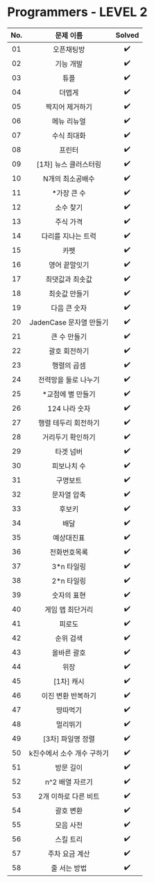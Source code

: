 # Programmers - LEVEL 2


|          No.          |        문제 이름         |        Solved         |
| :-----: | :-----: | :-----: |
| 01 | 오픈채팅방 | ✔️ |
| 02 | 기능 개발 | ✔️ |
| 03 | 튜플 | ✔️ |
| 04 | 더맵게 | ✔️ |
| 05 | 짝지어 제거하기 | ✔️ |
| 06 | 메뉴 리뉴얼 | ✔️ |
| 07 | 수식 최대화 | ✔️ |
| 08 | 프린터 | ✔️ |
| 09 | [1차] 뉴스 클러스터링 | ✔️ |
| 10 | N개의 최소공배수 | ✔️ |
| 11 | *가장 큰 수 | ✔️ |
| 12 | 소수 찾기 | ✔️ |
| 13 | 주식 가격 | ✔️ |
| 14 | 다리를 지나는 트럭 | ✔️ |
| 15 | 카펫 | ✔️ |
| 16 | 영어 끝말잇기 | ✔️ |
| 17 | 최댓값과 최솟값 | ✔️ |
| 18 | 최솟값 만들기 | ✔️ |
| 19 | 다음 큰 숫자 | ✔️ |
| 20 | JadenCase 문자열 만들기 | ✔️ |
| 21 | 큰 수 만들기 | ✔️ |
| 22 | 괄호 회전하기 | ✔️ |
| 23 | 행렬의 곱셈 | ✔️ |
| 24 | 전력망을 둘로 나누기 | ✔️ |
| 25 | *교점에 별 만들기 | ✔️ |
| 26 | 124 나라 숫자 | ✔️ |
| 27 | 행렬 테두리 회전하기 | ✔️ |
| 28 | 거리두기 확인하기 | ✔️ |
| 29 | 타겟 넘버 | ✔️ |
| 30 | 피보나치 수 | ✔️ |
| 31 | 구명보트 | ✔️ |
| 32 | 문자열 압축 | ✔️ |
| 33 | 후보키 | ✔️ |
| 34 | 배달 | ✔️ |
| 35 | 예상대진표 | ✔️ |
| 36 | 전화번호목록 | ✔️ |
| 37 | 3*n 타일링 | ✔️ |
| 38 | 2*n 타일링 | ✔️ |
| 39 | 숫자의 표현 | ✔️ |
| 40 | 게임 맵 최단거리 | ✔️ |
| 41 | 피로도 | ✔️ |
| 42 | 순위 검색 | ✔️ |
| 43 | 올바른 괄호 | ✔️ |
| 44 | 위장 | ✔️ |
| 45 | [1차] 캐시 | ✔️ |
| 46 | 이진 변환 반복하기 | ✔️ |
| 47 | 땅따먹기 | ✔️ |
| 48 | 멀리뛰기 | ✔️ |
| 49 | [3차] 파일명 정렬 | ✔️ |
| 50 | k진수에서 소수 개수 구하기 | ✔️ |
| 51 | 방문 길이 | ✔️ |
| 52 | n^2 배열 자르기 | ✔️ |
| 53 | 2개 이하로 다른 비트 | ✔️ |
| 54 | 괄호 변환 | ✔️ |
| 55 | 모음 사전 | ✔️ |
| 56 | 스킬 트리 | ✔️ |
| 57 | 주차 요금 계산 | ✔️ |
| 58 | 줄 서는 방법 | ✔️ |